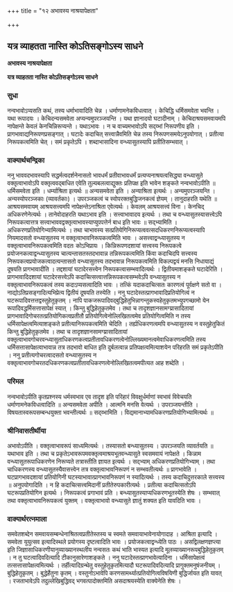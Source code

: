 +++
title = "१२ अभावस्य नाश्रयापेक्षता"

+++


## यत्र व्याहतता नास्ति कोऽतिसङ्गोऽस्य साधने

**अभावस्य नाश्रयापेक्षता**

**यत्र व्याहतता नास्ति कोऽतिसङ्गोऽस्य साधने**

### **सुधा**

नन्वभावोऽप्यसति कथं, तस्य धर्माभावादिति चेन्न । धर्माणामनेकविधत्वात् । केचिद्धि धर्मिसमवेता भवन्ति । यथा रूपादयः । केचिदन्यसमवेता अप्यन्यमुपरञ्जयन्ति । यथा ज्ञानादयो घटादीनाम् । केचिदाश्रयसमवायमपि नापेक्षन्ते केवलं केनचिन्निरूप्यन्ते । यथाऽभावः । न च वाच्यमभावोऽपि सद्य्भां निरूपणीय इति । प्रागभावाद्यनिरूपणप्रसङ्गात् । घटादेः कदाचित् सत्त्वान्नैवमिति चेन्न तस्य निरूपणसमयेऽनुपयोगात् । प्रतीत्या निरूपकत्वमिति चेत् । समं प्रकृतेऽपि । शब्दाभासादिना वन्ध्यासुतस्यापि प्रतीतिसम्भवात् ।

### **वाक्यार्थचन्द्रिका**

ननु भाववदभावस्यापि सद्धर्मत्वदर्शनेनासतो भावधर्मं प्रतीवाभावधर्मं प्रत्यप्यनाश्रयत्वसिद्ध्या वन्ध्यासुते वक्तृत्वाभावोऽपि वक्तृत्ववद्बाधित एवेति तुल्यबलत्वाद्युक्तः प्रतिपक्ष इति भावेन शङ्कते नन्वभावोऽपीति ॥ धर्मिसमवेता इति । धर्म्याश्रिता इत्यर्थः ॥ अन्यसमवेता इति । अन्याश्रिता इत्यर्थः । अन्यमुपरञ्जयन्ति । अन्यस्योपरञ्जकाः (व्यावर्तकाः) । उपरञ्जकत्वं च स्वोपरक्तबुद्धिजनकत्वं ज्ञेयम् । तानुदाहरति यथेति ॥ आश्रयसमवायम् आश्रयसत्त्वमपि नापेक्षन्तेऽनाश्रिता एवेत्यर्थः । केवलम् आश्रयसत्त्वं विना । केनचिद् अधिकरणेनेत्यर्थः । तानेवोदाहरति यथाऽभाव इति । सत्त्वाभावादय इत्यर्थः । तथा च वन्ध्यासुतस्यासत्त्वेऽपि निरूपकत्वात्तत्र सत्त्वाभाववद्वक्तृत्वाभावस्याप्युपपत्तेर्न बाध इति भावः ॥ सद्भ्यामिति । अधिकरणप्रतियोगिभ्यामित्यर्थः । तथा चाभावस्य सत्प्रतियेगिनिरूप्यत्ववत्सदधिकरणनिरूप्यत्वस्यापि नियमादसतो वन्ध्यासुतस्य न वक्तृत्वाभावनिरूपकत्वमिति भावः । असत्त्वाद्वन्ध्यासुतस्य न वक्तृत्वाभावनिरूपकत्वमिति वदतः कोऽभिप्रायः । किन्निरूपणदशायां सत्त्वस्य निरूपकत्वे प्रयोजनकत्वाद्वन्ध्यासुतस्य चात्यन्तासतस्तदभावान्न तन्निरूपकत्वमिति किंवा कदाचिदपि सत्त्वस्य निरूपकत्वप्रयोजकत्वादत्यन्तासतो वन्ध्यासुतस्य तदभावान्न निरूपकत्वमिति विकल्पद्वयं मनसि निधायाद्यं दूषयति प्रागभावादीति । तद्दशायां घटादेरसत्त्वेन निरूपकत्वासम्भवादित्यर्थः । द्वितीयमाशङ्कते घटादेरिति । प्रागभावादिदशायां घटादेरसत्त्वेऽपि कदाचित्सत्त्वात्तन्निरूपकत्वसम्भवेऽपि वन्ध्यासुतस्य न वक्तृत्वाभावनिरूपकत्वं तस्य कदाऽप्यसत्वादिति भावः । तत्किं यदाकदाचित्सतः कारणत्वं पूर्वक्षणे सतो वा । नाद्योऽतिप्रसङ्गादित्यभिप्रेत्य द्वितीयं दूषयति तस्येति । ननु घटादेस्तत्प्रागभावादिप्रतियोगित्वं न घटरूपादिवत्तत्तद्वस्तुहेतुकृतम् । नापि पाकजरूपादिवद्बुद्धिहेतुभिन्नागन्तुकस्वहेतुकृतमभ्युपगच्छामो येन रूपादिवद्धर्मिसत्तासापेक्षं स्यात् । किन्तु बुद्धिहेतुकृतमेव । तथा च तादृशज्ञानसामग्य्रासादितायां प्रागभावादिगोचरतत्प्रतियोगिकत्वप्रतीतौ प्रतियोगित्वेनोल्लिखितत्वमेव प्रतियोगित्वमिति न तस्य धर्मिसापेक्षत्वमित्याशङ्कते प्रतीत्यानिरूपकत्वमिति चेदिति । तर्ह्यधिकरणत्वमपि वन्ध्यासुतस्य न वस्तुहेतुकितं किन्तु बुद्धिहेतुकृतमेव । तथा च तादृशज्ञानसामग्य्रासादितायां वक्तृत्वाभावगोचरवन्ध्यासुताधिकरणकत्वप्रतीतावधिकरणत्वेनोल्लिख्यमानत्वमेवाधिकरणत्वमिति तस्य धर्मिसत्तासापेक्षत्वाभावान्न तत्र तदभावो बाधित इति दुर्बलत्वान्न प्रतिपक्षत्वमित्याशयेन परिहरति समं प्रकृतेऽपीति । ननु प्रतीत्यगोचरत्वादसतो वन्ध्यासुतस्य न वक्तृत्वाभावगोचरतदधिकरणकत्वप्रतीतावधिकरणत्वेनोल्लिखितत्वमपीत्यत आह शब्देति ।

### **परिमल**

नन्वभावोऽपीति कृतप्रश्नस्य धर्मस्वभाव एव तादृश इति परिहारं विवक्षुर्धर्माणां स्वभावं विवेचयति धर्माणामनेकविधत्वादिति ॥ अन्यसमवेता अपीति । आत्मनि मनसि वेत्यर्थः । उपरञ्जयन्तीति । विषयतास्वरूपसम्बन्धयुक्ता भवन्तीत्यर्थः ॥ सद्य्भामिति । विद्यमानाभ्यामधिकरणप्रतियोगिभ्यामित्यर्थः ॥

### **श्रीनिवासतीर्थीया**

अभावोऽपीति । वक्तृत्वाभावरूपं साध्यमित्यर्थः । तस्यासतो बन्ध्यासुतस्य । उपरञ्जयति व्यावर्तयति ॥ यथाभाव इति । तथा च प्रकृतेऽभावरूपमवक्तृत्वमाश्रयभूतवन्ध्यासुते स्वसमवायं नापेक्षते । किन्नाम वन्ध्यासुतरूपाधिकरणेन निरूप्यते तत्रास्तीति ज्ञायत इत्यर्थः । सद्भ्याम् अधिकरणप्रतियोगिभ्याम् । तथा चाधिकरणस्य वन्ध्यासुतस्यैवासत्त्वेन तत्र वक्तृत्वाभावनिरूपणं न सम्भवतीत्यर्थः ॥ प्रागभावेति । घटप्रागभावदशायां प्रतियोगिनी घटस्याभावात्प्रागभावनिरूपणं न स्यादित्यर्थः । तस्य कदाचिदुत्तरकाले सत्त्वस्य ॥ अनुपयोगादिति । न हि कदाचित्सत्त्वमिदानीं प्रतीतेरुपकारीत्यर्थः । प्रतीत्या कदाचित्सतोऽपि घटरूपप्रतियोगिन इत्यर्थः । निरूपकत्वं प्रगाभावं प्रति । बन्ध्यासुतस्याप्यधिकरणभूतस्येति शेषः । सम्भवात् तथा वक्तृत्वाभावनिरूपकत्वं युक्तम् । वक्तृत्वाभावो वन्ध्यासुते ज्ञातुं शक्यत इति यावदिति भावः ।

### **वाक्यार्थरत्नमाला**

समवेतशब्देन समवायसम्बन्धेनाश्रितत्वप्रतीतेस्तस्य च स्वमते समवायाभावेनायोगादाह । आश्रिता इत्यादि । समवेता युयुत्सव इत्यादिस्थले प्रयोगस्य दृष्टत्वादिति भावः । प्रयोजकत्वाद्वन्ध्येति पाठः । असद्विलक्षणज्ञप्त्या इति जिज्ञासाधिकरणीयानुव्याख्यानस्थलीय नन्वसतः कथं भाति भास्यत इत्यादि मूलव्याख्यानरूपबुद्धिहेतुकृतम् । न तु घटत्वादिवदित्यादि टीकानुसारेणाशङ्कते । ननु घटादेस्तत्प्रागभावेत्यादिना । धर्मिसापेक्षत्वं तत्सत्तासापेक्षत्वमित्यर्थः । तर्हीत्यादिग्रन्थेतु वस्तुहेतुकृतमित्यादौ घटरूपादिवदित्यादि प्रागुक्तमनुषंजनीयम् । बुद्धिहेतुकृतम् । बुद्धेर्हेतुना कृतम् । वस्तुनोऽभावेपि करणसामर्थ्यात्प्रतियोगित्वविषयिणी बुद्धिर्जायत इति यावत् । रजताभावेऽपि तदुल्लेखिबुद्धिवद् भगवत्पादोक्तमिति असदाश्रयस्येति वाक्येनेति शेषः ।

